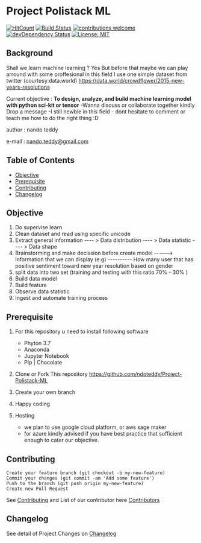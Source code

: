 # Project Polistack ML


[![HitCount](http://hits.dwyl.io/ndoteddy/https://github.com/ndoteddy/Project-Polistack-Web.git.svg)](http://hits.dwyl.io/ndoteddy/https://github.com/ndoteddy/Project-Polistack-Web.git) [![Build Status](https://travis-ci.org/ndoteddy/Project-Polistack-Web.svg?branch=master)](https://travis-ci.org/ndoteddy/Project-Polistack-Web) [![contributions welcome](https://img.shields.io/badge/contributions-welcome-brightgreen.svg?style=flat)](https://github.com/ndoteddy/Project-Polistack-Web/issues) [![devDependency Status](https://david-dm.org/ndoteddy/Project-Polistack-Web.svg)](https://david-dm.org/ndoteddy/Project-Polistack-Web) [![License: MIT](https://img.shields.io/badge/License-MIT-yellow.svg)](https://opensource.org/licenses/MIT) 

## Background
Shall we learn machine learning ? Yes
But before that maybe we can play arround with some proffesional in this field
I use one simple dataset from twitter (courtesy:data.world)
https://data.world/crowdflower/2015-new-years-resolutions

Current objective : **To design, analyze, and build machine learning model with python sci-kit or tensor**
-Wanna discuss or collaborate together kindly Drop a message 
-I still newbie in this field - dont hesitate to comment or teach me how to do the right thing  :D

author : nando teddy

e-mail : nando.teddy@gmail.com

## Table of Contents
* [Objective](#objective)
* [Prerequisite](#prerequisite)
* [Contributing](#contributing)
* [Changelog](#changelog)


## Objective

1. Do supervise learn 
2. Clean dataset and read using specific unicode
3. Extract general information 
 ---- > Data distribution
 ---- > Data statistic
 ---- > Data shape
 4. Brainstorming and make decission before create model
 -----> Information that we can display (e.g)
 ---------- How many user that has positive sentiment toward new year resolution based on gender
 5. split data into two set (training and testing with this ratio 70% - 30% )
 6. Build data model
 7. Build feature
 8. Observe data statistic
 9. Ingest and automate training process

## Prerequisite

1.  For this repository u need to install following software 
    - Phyton 3.7
    - Anaconda
    - Jupyter Notebook
    - Pip | Chocolate
        
2. Clone or Fork This repository
    https://github.com/ndoteddy/Project-Polistack-ML
    
3. Create your own branch   
4. Happy coding

5. Hosting    
    - we plan to use google cloud platform, or aws sage maker
    - for azure kindly advised if you have best practice that sufficient enough to cater our objective.
        
## Contributing
  
    Create your feature branch (git checkout -b my-new-feature)
    Commit your changes (git commit -am 'Add some feature')
    Push to the branch (git push origin my-new-feature)
    Create new Pull Request
See [Contributing](CONTRIBUTING.md) and  List of our contributor here [Contributors](https://github.com/ndoteddy/Project-Polistack-ML/graphs/contributors)


   
## Changelog
See detail of Project Changes on  [Changelog](CHANGELOG.md)


